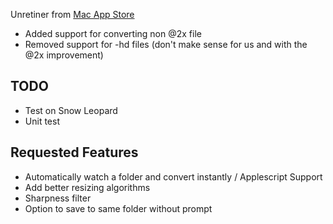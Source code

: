 Unretiner from [Mac App Store](http://itunes.apple.com/us/app/unretiner/id411277085?mt=12)

* Added support for converting non @2x file
* Removed support for -hd files (don't make sense for us and with the @2x improvement)


TODO
----
* Test on Snow Leopard
* Unit test

Requested Features
------------------
* Automatically watch a folder and convert instantly / Applescript Support
* Add better resizing algorithms
* Sharpness filter
* Option to save to same folder without prompt